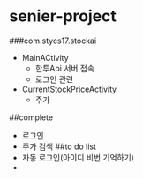 # senier-project

###com.stycs17.stockai
+ MainACtivity
  + 한투Api 서버 접속
  + 로그인 관련
+ CurrentStockPriceActivity
  + 주가


##complete
+ 로그인
+ 주가 검색
##to do list
+ 자동 로그인(아이디 비번 기억하기)
+ 
